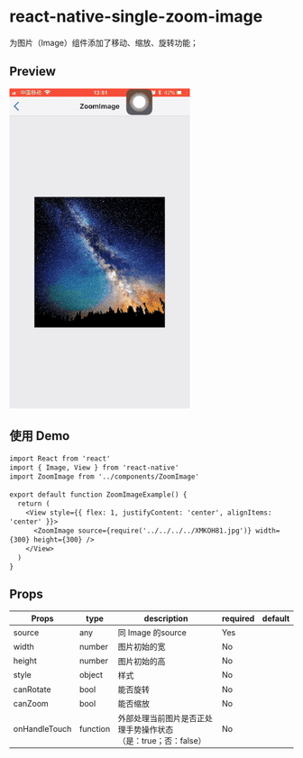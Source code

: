 # react-native-single-zoom-image

为图片（Image）组件添加了移动、缩放、旋转功能；

## Preview

![预览图](./Preview.gif)

## 使用 Demo

```
import React from 'react'
import { Image, View } from 'react-native'
import ZoomImage from '../components/ZoomImage'

export default function ZoomImageExample() {
  return (
    <View style={{ flex: 1, justifyContent: 'center', alignItems: 'center' }}>
      <ZoomImage source={require('../../../../XMKOH81.jpg')} width={300} height={300} />
    </View>
  )
}
```

##  Props

| Props         | type     | description                                                  | required | default |
| ------------- | -------- | ------------------------------------------------------------ | -------- | ------- |
| source        | any      | 同 Image 的source                                            | Yes      |         |
| width         | number   | 图片初始的宽                                                 | No       |         |
| height        | number   | 图片初始的高                                                 | No       |         |
| style         | object   | 样式                                                         | No       |         |
| canRotate     | bool     | 能否旋转                                                     | No       |         |
| canZoom       | bool     | 能否缩放                                                     | No       |         |
| onHandleTouch | function | 外部处理当前图片是否正处理手势操作状态<br />（是：true；否：false） | No       |         |

